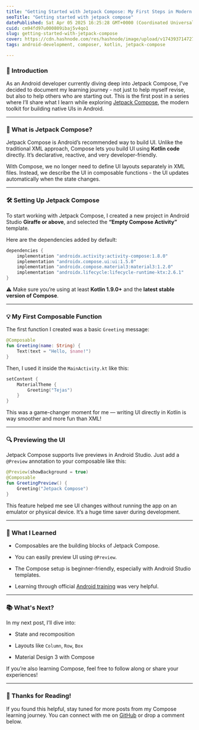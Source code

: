 ```yaml
---
title: "Getting Started with Jetpack Compose: My First Steps in Modern Android UI"
seoTitle: "Getting started with jetpack compose"
datePublished: Sat Apr 05 2025 16:25:28 GMT+0000 (Coordinated Universal Time)
cuid: cm94fd97u000809ibaj5v4qo1
slug: getting-started-with-jetpack-compose
cover: https://cdn.hashnode.com/res/hashnode/image/upload/v1743937147276/0ee98724-3aca-4437-8978-f76004ec120c.png
tags: android-development, composer, kotlin, jetpack-compose

---
```


### 👋 Introduction

As an Android developer currently diving deep into Jetpack Compose, I’ve decided to document my learning journey - not just to help myself revise, but also to help others who are starting out. This is the first post in a series where I’ll share what I learn while exploring [Jetpack Compose](https://developer.android.com/jetpack/compose), the modern toolkit for building native UIs in Android.

---

### 🧠 What is Jetpack Compose?

Jetpack Compose is Android’s recommended way to build UI. Unlike the traditional XML approach, Compose lets you build UI using **Kotlin code** directly. It’s declarative, reactive, and very developer-friendly.

With Compose, we no longer need to define UI layouts separately in XML files. Instead, we describe the UI in composable functions - the UI updates automatically when the state changes.

---

### 🛠️ Setting Up Jetpack Compose

To start working with Jetpack Compose, I created a new project in Android Studio **Giraffe or above**, and selected the **“Empty Compose Activity”** template.

Here are the dependencies added by default:

```kotlin
dependencies {
    implementation "androidx.activity:activity-compose:1.8.0"
    implementation "androidx.compose.ui:ui:1.5.0"
    implementation "androidx.compose.material3:material3:1.2.0"
    implementation "androidx.lifecycle:lifecycle-runtime-ktx:2.6.1"
}
```

⚠️ Make sure you’re using at least **Kotlin 1.9.0+** and the **latest stable version of Compose**.

---

### 💡 My First Composable Function

The first function I created was a basic `Greeting` message:

```kotlin
@Composable
fun Greeting(name: String) {
    Text(text = "Hello, $name!")
}
```

Then, I used it inside the `MainActivity.kt` like this:

```kotlin
setContent {
    MaterialTheme {
        Greeting("Tejas")
    }
}
```

This was a game-changer moment for me — writing UI directly in Kotlin is way smoother and more fun than XML!

---

### 🔍 Previewing the UI

Jetpack Compose supports live previews in Android Studio. Just add a `@Preview` annotation to your composable like this:

```kotlin
@Preview(showBackground = true)
@Composable
fun GreetingPreview() {
    Greeting("Jetpack Compose")
}
```

This feature helped me see UI changes without running the app on an emulator or physical device. It’s a huge time saver during development.

---

### 📝 What I Learned

* Composables are the building blocks of Jetpack Compose.
    
* You can easily preview UI using `@Preview`.
    
* The Compose setup is beginner-friendly, especially with Android Studio templates.
    
* Learning through official [Android training](https://developer.android.com/jetpack/compose/tutorial) was very helpful.
    

---

### 📚 What's Next?

In my next post, I’ll dive into:

* State and recomposition
    
* Layouts like `Column`, `Row`, `Box`
    
* Material Design 3 with Compose
    

If you’re also learning Compose, feel free to follow along or share your experiences!

---

### 🙌 Thanks for Reading!

If you found this helpful, stay tuned for more posts from my Compose learning journey. You can connect with me on [GitHub](https://github.com/tejaskt) or drop a comment below.